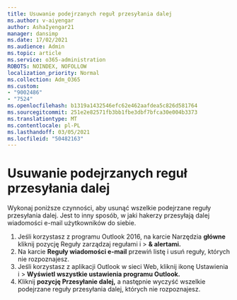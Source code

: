 ```yaml
---
title: Usuwanie podejrzanych reguł przesyłania dalej
ms.author: v-aiyengar
author: AshaIyengar21
manager: dansimp
ms.date: 17/02/2021
ms.audience: Admin
ms.topic: article
ms.service: o365-administration
ROBOTS: NOINDEX, NOFOLLOW
localization_priority: Normal
ms.collection: Adm_O365
ms.custom:
- "9002486"
- "7524"
ms.openlocfilehash: b1319a1432546efc62e462aafdea5c826d581764
ms.sourcegitcommit: 251e2e82571fb3bb1fbe3dbf7bfca30e004b3373
ms.translationtype: MT
ms.contentlocale: pl-PL
ms.lasthandoff: 03/05/2021
ms.locfileid: "50482163"
---
```

# <a name="remove-suspicious-forwarding-rules"></a>Usuwanie podejrzanych reguł przesyłania dalej

Wykonaj poniższe czynności, aby usunąć wszelkie podejrzane reguły przesyłania dalej. Jest to inny sposób, w jaki hakerzy przesyłają dalej wiadomości e-mail użytkowników do siebie.

1. Jeśli korzystasz z programu Outlook 2016, na karcie Narzędzia **główne** kliknij pozycję Reguły zarządzaj regułami i  >  **& alertami.** 
1. Na karcie **Reguły wiadomości e-mail** przewiń listę i usuń reguły, których nie rozpoznajesz.
1. Jeśli korzystasz z aplikacji Outlook  w sieci Web, kliknij ikonę Ustawienia i > **Wyświetl wszystkie ustawienia programu Outlook.**
1. Kliknij **pozycję Przesyłanie dalej,** a następnie wyczyść wszelkie podejrzane reguły przesyłania dalej, których nie rozpoznajesz.
